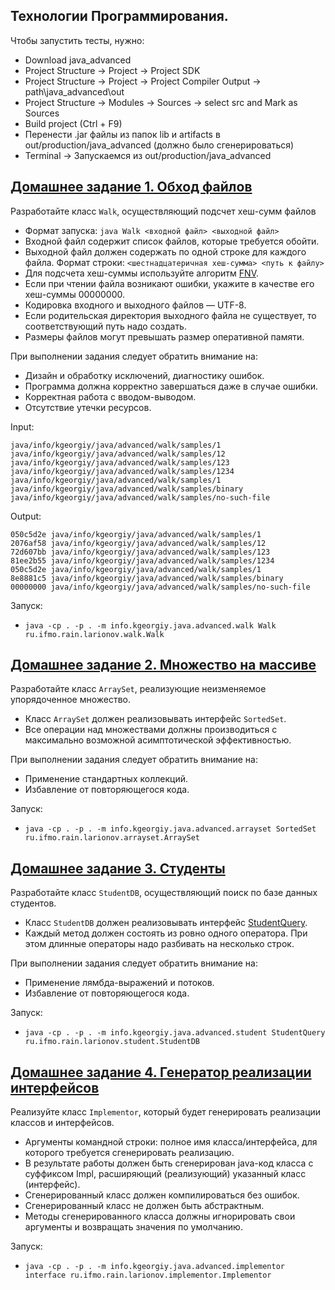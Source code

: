 ## Технологии Программирования.
Чтобы запустить тесты, нужно:
* Download java_advanced
* Project Structure -> Project -> Project SDK
* Project Structure -> Project -> Project Compiler Output -> path\java_advanced\out
* Project Structure -> Modules -> Sources -> select src and Mark as Sources
* Build project (Ctrl + F9)
* Перенести .jar файлы из папок lib и artifacts в out/production/java_advanced (должно было сгенерироваться)
* Terminal -> Запускаемся из out/production/java_advanced

## [Домашнее задание 1. Обход файлов](https://github.com/nowiwr01/itmo/tree/master/java_advanced/src/ru/ifmo/rain/larionov/walk)
Разработайте класс `Walk`, осуществляющий подсчет хеш-сумм файлов
* Формат запуска: `java Walk <входной файл> <выходной файл>`
* Входной файл содержит список файлов, которые требуется обойти.
* Выходной файл должен содержать по одной строке для каждого файла. Формат строки: `<шестнадцатеричная хеш-сумма> <путь к файлу>`
* Для подсчета хеш-суммы используйте алгоритм [FNV](https://ru.wikipedia.org/wiki/FNV).
* Если при чтении файла возникают ошибки, укажите в качестве его хеш-суммы 00000000.
* Кодировка входного и выходного файлов — UTF-8.
* Если родительская директория выходного файла не существует, то соответствующий путь надо создать.
* Размеры файлов могут превышать размер оперативной памяти.

При выполнении задания следует обратить внимание на:
* Дизайн и обработку исключений, диагностику ошибок.
* Программа должна корректно завершаться даже в случае ошибки.
* Корректная работа с вводом-выводом.
* Отсутствие утечки ресурсов.

Input: 

```
java/info/kgeorgiy/java/advanced/walk/samples/1
java/info/kgeorgiy/java/advanced/walk/samples/12
java/info/kgeorgiy/java/advanced/walk/samples/123
java/info/kgeorgiy/java/advanced/walk/samples/1234
java/info/kgeorgiy/java/advanced/walk/samples/1
java/info/kgeorgiy/java/advanced/walk/samples/binary
java/info/kgeorgiy/java/advanced/walk/samples/no-such-file
```

Output:

```
050c5d2e java/info/kgeorgiy/java/advanced/walk/samples/1
2076af58 java/info/kgeorgiy/java/advanced/walk/samples/12
72d607bb java/info/kgeorgiy/java/advanced/walk/samples/123
81ee2b55 java/info/kgeorgiy/java/advanced/walk/samples/1234
050c5d2e java/info/kgeorgiy/java/advanced/walk/samples/1
8e8881c5 java/info/kgeorgiy/java/advanced/walk/samples/binary
00000000 java/info/kgeorgiy/java/advanced/walk/samples/no-such-file
```


Запуск:
* `java -cp . -p . -m info.kgeorgiy.java.advanced.walk Walk ru.ifmo.rain.larionov.walk.Walk`

## [Домашнее задание 2. Множество на массиве](https://github.com/nowiwr01/itmo/tree/master/java_advanced/src/ru/ifmo/rain/larionov/arrayset)
Разработайте класс `ArraySet`, реализующие неизменяемое упорядоченное множество.
* Класс `ArraySet` должен реализовывать интерфейс `SortedSet`.
* Все операции над множествами должны производиться с максимально возможной асимптотической эффективностью.

При выполнении задания следует обратить внимание на:
* Применение стандартных коллекций.
* Избавление от повторяющегося кода.

Запуск:
* `java -cp . -p . -m info.kgeorgiy.java.advanced.arrayset SortedSet ru.ifmo.rain.larionov.arrayset.ArraySet`

## [Домашнее задание 3. Студенты](https://github.com/nowiwr01/itmo/tree/master/java_advanced/src/ru/ifmo/rain/larionov/student)
Разработайте класс `StudentDB`, осуществляющий поиск по базе данных студентов.
* Класс `StudentDB` должен реализовывать интерфейс [StudentQuery](https://github.com/nowiwr01/itmo/blob/master/java_advanced/src/info/kgeorgiy/java/advanced/student/StudentQuery.java).
* Каждый метод должен состоять из ровно одного оператора. При этом длинные операторы надо разбивать на несколько строк.

При выполнении задания следует обратить внимание на:
* Применение лямбда-выражений и потоков.
* Избавление от повторяющегося кода.

Запуск:
* `java -cp . -p . -m info.kgeorgiy.java.advanced.student StudentQuery ru.ifmo.rain.larionov.student.StudentDB`

## [Домашнее задание 4. Генератор реализации интерфейсов](https://github.com/nowiwr01/itmo/tree/master/java_advanced/src/ru/ifmo/rain/larionov/student)
Реализуйте класс `Implementor`, который будет генерировать реализации классов и интерфейсов.
* Аргументы командной строки: полное имя класса/интерфейса, для которого требуется сгенерировать реализацию.
* В результате работы должен быть сгенерирован java-код класса с суффиксом Impl, расширяющий (реализующий) указанный класс (интерфейс).
* Сгенерированный класс должен компилироваться без ошибок.
* Сгенерированный класс не должен быть абстрактным.
* Методы сгенерированного класса должны игнорировать свои аргументы и возвращать значения по умолчанию.

Запуск:
* `java -cp . -p . -m info.kgeorgiy.java.advanced.implementor interface ru.ifmo.rain.larionov.implementor.Implementor`

